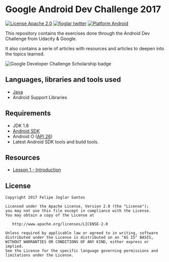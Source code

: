 # Google Android Dev Challenge 2017

[![License Apache 2.0](https://img.shields.io/badge/license-Apache%202.0-green.svg)](https://github.com/fjoglar/android-dev-challenge/blob/master/LICENSE.txt)
[![fjoglar twitter](https://img.shields.io/badge/twitter-@felipejoglar-blue.svg)](http://twitter.com/felipejoglar)
[![Platform Android](https://img.shields.io/badge/platform-Android-blue.svg)](https://www.android.com)

This repository contains the exercises done through the Android Dev Challenge from Udacity & Google.

It also contains a serie of articles with resources and articles to deepen into the topics learned.

![Google Developer Challenge Scholarship badge](https://github.com/fjoglar/android-dev-challenge/blob/master/assets/android-dev-challenge-badge.png)


## Languages, libraries and tools used

* [Java](https://docs.oracle.com/javase/8/)
* Android Support Libraries


## Requirements

* JDK 1.8
* [Android SDK](https://developer.android.com/studio/index.html)
* Android O ([API 26](https://developer.android.com/preview/api-overview.html))
* Latest Android SDK tools and build tools.


## Resources

* [Lesson 1 - Introduction]()


## License

```
Copyright 2017 Felipe Joglar Santos

Licensed under the Apache License, Version 2.0 (the "License");
you may not use this file except in compliance with the License.
You may obtain a copy of the License at

   http://www.apache.org/licenses/LICENSE-2.0

Unless required by applicable law or agreed to in writing, software
distributed under the License is distributed on an "AS IS" BASIS,
WITHOUT WARRANTIES OR CONDITIONS OF ANY KIND, either express or implied.
See the License for the specific language governing permissions and
limitations under the License.
```
